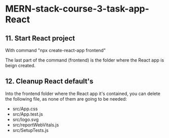 # MERN-stack-course-3-task-app-React

## 11. Start React project
With command "npx create-react-app frontend"

The last part of the command (frontend) is the folder where the React app is beign created.

## 12. Cleanup React default's
Into the frontend folder where the React app it's contained, you can delete the following file, as none of them are going to be needed:

- src/App.css
- src/App.test.js
- src/logo.svg
- src/reportWebVitals.js
- src/SetupTests.js
